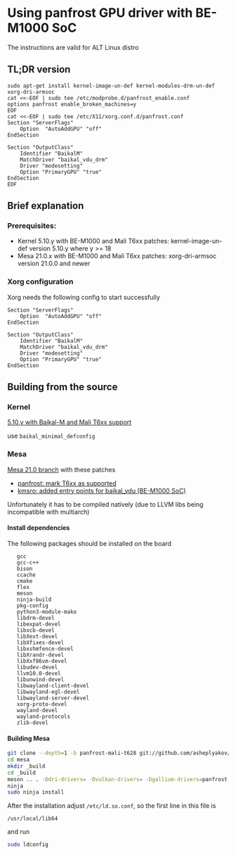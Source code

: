 # Using panfrost GPU driver with BE-M1000 SoC

The instructions are valid for ALT Linux distro

## TL;DR version

```
sudo apt-get install kernel-image-un-def kernel-modules-drm-un-def xorg-dri-armsoc
cat <<-EOF | sudo tee /etc/modprobe.d/panfrost_enable.conf
options panfrost enable_broken_machines=y
EOF
cat <<-EOF | sudo tee /etc/X11/xorg.conf.d/panfrost.conf
Section "ServerFlags"
	Option	"AutoAddGPU" "off"
EndSection

Section "OutputClass"
	Identifier "BaikalM"
	MatchDriver "baikal_vdu_drm"
	Driver "modesetting"
	Option "PrimaryGPU" "true"
EndSection
EOF
```

## Brief explanation

### Prerequisites:

* Kernel 5.10.y with BE-M1000 and Mali T6xx patches: kernel-image-un-def version 5.10.y where y >= 18
* Mesa 21.0.x with BE-M1000 and Mali T6xx patches: xorg-dri-armsoc version 21.0.0 and newer

### Xorg configuration

Xorg needs the following config to start successfully


```
Section "ServerFlags"
	Option	"AutoAddGPU" "off"
EndSection

Section "OutputClass"
	Identifier "BaikalM"
	MatchDriver "baikal_vdu_drm"
	Driver "modesetting"
	Option "PrimaryGPU" "true"
EndSection
```

## Building from the source

### Kernel

[5.10.y with Baikal-M and Mali T6xx support](https://github.com/asheplyakov/linux/tree/baikalm-5.10.y)

use `baikal_minimal_defconfig`

### Mesa

[Mesa 21.0 branch](https://github.com/mesa3d/mesa/tree/21.0) with these patches

* [panfrost: mark T6xx as supported](http://git.altlinux.org/gears/M/Mesa.git?p=Mesa.git;a=patch;h=046df28d274ca1632b17febfed1d185dc61eee8b)
* [kmsro: added entry points for baikal_vdu (BE-M1000 SoC)](http://git.altlinux.org/gears/M/Mesa.git?p=Mesa.git;a=patch;h=aa7f229d6574d7d4358b95aee8fda3d68446195c)

Unfortunately it has to be compiled natively (due to LLVM libs being incompatible
with multiarch)

#### Install dependencies

The following packages should be installed on the board

```
   gcc
   gcc-c++
   bison
   ccache
   cmake
   flex
   meson
   ninja-build
   pkg-config
   python3-module-mako
   libdrm-devel
   libexpat-devel
   libxcb-devel
   libXext-devel
   libXfixes-devel
   libxshmfence-devel
   libXrandr-devel
   libXxf86vm-devel
   libudev-devel
   llvm10.0-devel
   libunwind-devel
   libwayland-client-devel
   libwayland-egl-devel
   libwayland-server-devel
   xorg-proto-devel
   wayland-devel
   wayland-protocols
   zlib-devel
```

#### Building Mesa


```bash
git clone --depth=1 -b panfrost-mali-t628 git://github.com/asheplyakov/mesa.git
cd mesa
mkdir _build
cd _build
meson .. . -Ddri-drivers= -Dvulkan-drivers= -Dgallium-drivers=panfrost,kmsro
ninja
sudo ninja install
```

After the installation adjust `/etc/ld.so.conf`, so the first line
in this file is

```
/usr/local/lib64
```

and run

```bash
sudo ldconfig
```
